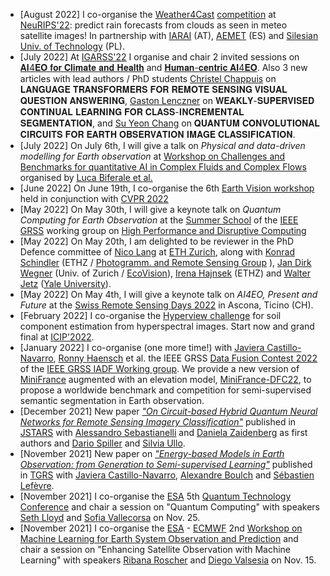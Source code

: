* \[August 2022\] I co-organise the [Weather4Cast](https://weather4cast.ai) [competition](https://neurips.cc/Conferences/2022/CompetitionTrack) at [NeuRIPS'22](https://nips.cc/Conferences/2022): predict rain forecasts from clouds as seen in meteo satellite images! In partnership with [IARAI](https://www.iarai.ac.at/) (AT), [AEMET](https://www.aemet.es) (ES) and [Silesian Univ. of Technology](https://www.polsl.pl/pob2/en/) (PL).
* \[July 2022\] At [IGARSS'22](https://igarss2022.org/) I organise and chair 2 invited sessions on [𝐀𝐈4𝐄𝐎 𝐟𝐨𝐫 𝐂𝐥𝐢𝐦𝐚𝐭𝐞 𝐚𝐧𝐝 𝐇𝐞𝐚𝐥𝐭𝐡](https://www.igarss2022.org/view_session.php?SessionID=1251) and [𝐇𝐮𝐦𝐚𝐧-𝐜𝐞𝐧𝐭𝐫𝐢𝐜 𝐀𝐈4𝐄𝐎](https://www.igarss2022.org/view_session.php?SessionID=12500). Also 3 new articles with lead authors / PhD students [Christel Chappuis](https://people.epfl.ch/christel.chappuis?lang=en) on 𝐋𝐀𝐍𝐆𝐔𝐀𝐆𝐄 𝐓𝐑𝐀𝐍𝐒𝐅𝐎𝐑𝐌𝐄𝐑𝐒 𝐅𝐎𝐑 𝐑𝐄𝐌𝐎𝐓𝐄 𝐒𝐄𝐍𝐒𝐈𝐍𝐆 𝐕𝐈𝐒𝐔𝐀𝐋 𝐐𝐔𝐄𝐒𝐓𝐈𝐎𝐍 𝐀𝐍𝐒𝐖𝐄𝐑𝐈𝐍𝐆, [Gaston Lenczner](https://gaslen.github.io/) on 𝐖𝐄𝐀𝐊𝐋𝐘-𝐒𝐔𝐏𝐄𝐑𝐕𝐈𝐒𝐄𝐃 𝐂𝐎𝐍𝐓𝐈𝐍𝐔𝐀𝐋 𝐋𝐄𝐀𝐑𝐍𝐈𝐍𝐆 𝐅𝐎𝐑 𝐂𝐋𝐀𝐒𝐒-𝐈𝐍𝐂𝐑𝐄𝐌𝐄𝐍𝐓𝐀𝐋 𝐒𝐄𝐆𝐌𝐄𝐍𝐓𝐀𝐓𝐈𝐎𝐍, and [Su Yeon Chang](https://people.epfl.ch/su.chang?lang=en) on 𝐐𝐔𝐀𝐍𝐓𝐔𝐌 𝐂𝐎𝐍𝐕𝐎𝐋𝐔𝐓𝐈𝐎𝐍𝐀𝐋 𝐂𝐈𝐑𝐂𝐔𝐈𝐓𝐒 𝐅𝐎𝐑 𝐄𝐀𝐑𝐓𝐇 𝐎𝐁𝐒𝐄𝐑𝐕𝐀𝐓𝐈𝐎𝐍 𝐈𝐌𝐀𝐆𝐄 𝐂𝐋𝐀𝐒𝐒𝐈𝐅𝐈𝐂𝐀𝐓𝐈𝐎𝐍.
* \[July 2022] On July 6th, I will give a talk on _Physical and data-driven modelling for Earth observation_ at [Workshop on Challenges and Benchmarks for quantitative AI in Complex Fluids and Complex Flows](https://biferale.web.roma2.infn.it/test-workshop/) organised by [Luca Biferale et al.](https://biferale.web.roma2.infn.it/)
* \[June 2022\] On June 19th, I co-organise the 6th [Earth Vision workshop](https://www.grss-ieee.org/events/earthvision-2022/) held in conjunction with [CVPR 2022](https://cvpr2022.thecvf.com/)
* \[May 2022\] On May 30th, I will give a keynote talk on _Quantum Computing for Earth Observation_ at the [Summer School](https://www.hdc-rs.com/) of the [IEEE GRSS](https://www.grss-ieee.org) working group on [High Performance and Disruptive Computing](https://www.grss-ieee.org/technical-committees/earth-science-informatics/working-group-earth-science-informatics/hdcrs/)
* \[May 2022\] On May 20th, I am delighted to be reviewer in the PhD Defence committee of [Nico Lang](https://langnico.github.io/) at [ETH Zurich](https://ethz.ch/en.html), along with [Konrad Schindler](https://igp.ethz.ch/personen/person-detail.html?persid=143986) (ETHZ / [Photogramm. and Remote Sensing Group](https://prs.igp.ethz.ch/) ), [Jan Dirk Wegner](https://igp.ethz.ch/personen/person-detail.html?persid=186562) (Univ. of Zurich / [EcoVision](https://prs.igp.ethz.ch/ecovision.html)), [Irena  Hajnsek](https://ifu.ethz.ch/the-institute/people/personen-detail.MTY5NjAx.TGlzdC8xMjM0LDEwMjk4MzY2NTk=.html) (ETHZ) and [Walter Jetz](https://jetzlab.yale.edu/people/walter-jetz) ([Yale University](https://eeb.yale.edu/)).
* \[May 2022\] On May 4th, I will give a keynote talk on _AI4EO, Present and Future_ at the [Swiss Remote Sensing Days 2022](https://www.epfl.ch/research/domains/eo/events-and-news/srsd-2022/) in Ascona, Ticino (CH).
* \[February 2022\] I co-organise the [Hyperview challenge](https://platform.ai4eo.eu/seeing-beyond-the-visible) for soil component estimation from hyperspectral images. Start now and grand final at [ICIP'2022](https://2022.ieeeicip.org/).
* \[January 2022\] I co-organise (one more time!) with [Javiera Castillo-Navarro](https://javicastillo.ml/), [Ronny Haensch]() et al. the IEEE GRSS [Data Fusion Contest 2022](https://www.grss-ieee.org/community/technical-committees/2022-ieee-grss-data-fusion-contest/) of the [IEEE GRSS IADF Working group](https://www.grss-ieee.org/technical-committees/image-analysis-and-data-fusion/). We provide a new version of [MiniFrance](https://ieee-dataport.org/open-access/minifrance) augmented with an elevation model, [MiniFrance-DFC22](https://ieee-dataport.org/competitions/data-fusion-contest-2022-dfc2022), to propose a worldwide benchmark and competition for semi-supervised semantic segmentation in Earth observation. 
* \[December 2021\] New paper [_"On Circuit-based Hybrid Quantum Neural Networks for Remote Sensing Imagery Classification"_](https://ieeexplore.ieee.org/document/9647979) published in [JSTARS](https://ieeexplore.ieee.org/xpl/tocresult.jsp?isnumber=9656571) with [Alessandro Sebastianelli](https://scholar.google.com/citations?user=WoTTS-UAAAAJ&hl=it) and [Daniela Zaidenberg](https://equs.mit.edu/daniela-a-zaidenberg/) as first authors and [Dario Spiller](https://scholar.google.com/citations?user=YnEbyEQAAAAJ&hl=en) and [Silvia Ullo](http://www.ing.unisannio.it/labtlc/ullo/index1.html).
* \[November 2021\] New paper on [_"Energy-based Models in Earth Observation: from Generation to Semi-supervised Learning"_](https://ieeexplore.ieee.org/document/9606737) published in [TGRS](https://ieeexplore.ieee.org/xpl/RecentIssue.jsp?punumber=36) with [Javiera Castillo-Navarro](https://javicastillo.ml/), [Alexandre Boulch](https://www.boulch.eu/) and [Sébastien Lefèvre](http://people.irisa.fr/Sebastien.Lefevre/).
* \[November 2021\] I co-organise the [ESA](https://www.esa.int/) 5th [Quantum Technology Conference](https://atpi.eventsair.com/5th-quantum-technology-conference) and chair a session on "Quantum Computing" with speakers [Seth Lloyd](https://en.wikipedia.org/wiki/Seth_Lloyd) and [Sofia Vallecorsa](https://scholar.google.com/citations?user=OQpf9YsAAAAJ&hl=en) on Nov. 25.
* \[November 2021\] I co-organise the [ESA](https://www.esa.int/) - [ECMWF](https://www.ecmwf.int/) 2nd [Workshop on Machine Learning for Earth System Observation and Prediction](https://www.ml4esop.esa.int/) and chair a session on "Enhancing Satellite Observation with Machine Learning" with speakers [Ribana Roscher](http://rs.ipb.uni-bonn.de/people/prof-dr-ing-ribana-roscher/) and [Diego Valsesia](https://ipl.polito.it/people/valsesia/) on Nov. 15.









